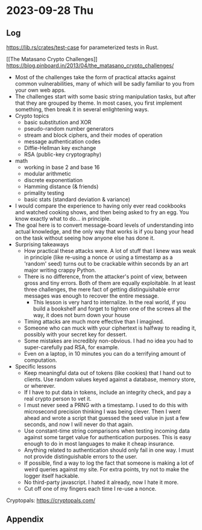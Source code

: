 # 2023-09-28 Thu

## Log

https://lib.rs/crates/test-case for parameterized tests in Rust.

[[The Matasano Crypto Challenges]] https://blog.pinboard.in/2013/04/the_matasano_crypto_challenges/
+ Most of the challenges take the form of practical attacks against common vulnerabilities, many of which will be sadly familiar to you from your own web apps.
+ The challenges start with some basic string manipulation tasks, but after that they are grouped by theme. In most cases, you first implement something, then break it in several enlightening ways.
+ Crypto topics
	+ basic substitution and XOR
	+ pseudo-random number generators
	+ stream and block ciphers, and their modes of operation
	+ message authentication codes
	+ Diffie-Hellman key exchange
	+ RSA (public-key cryptography)
+ math
	+ working in base 2 and base 16
	+ modular arithmetic
	+ discrete exponentiation
	+ Hamming distance (& friends)
	+ primality testing
	+ basic stats (standard deviation & variance)
+ I would compare the experience to having only ever read cookbooks and watched cooking shows, and then being asked to fry an egg. You know exactly what to do... in principle.
+ The goal here is to convert message-board levels of understanding into actual knowledge, and the only way that works is if you bang your head on the task without seeing how anyone else has done it.
+ Surprising takeaways
	+ How practical these attacks were. A lot of stuff that I knew was weak in principle (like re-using a nonce or using a timestamp as a 'random' seed) turns out to be crackable within seconds by an art major writing crappy Python.
	+ There is no difference, from the attacker's point of view, between gross and tiny errors. Both of them are equally exploitable. In at least three challenges, the mere fact of getting distinguishable error messages was enough to recover the entire message.
		+ This lesson is very hard to internalize. In the real world, if you build a bookshelf and forget to tighten one of the screws all the way, it does not burn down your house
	+ Timing attacks are much more effective than I imagined.
	+ Someone who can muck with your ciphertext is halfway to reading it, possibly with your secret key for dessert.
	+ Some mistakes are incredibly non-obvious. I had no idea you had to super-carefully pad RSA, for example.
	+ Even on a laptop, in 10 minutes you can do a terrifying amount of computation.
+ Specific lessons
	+ Keep meaningful data out of tokens (like cookies) that I hand out to clients. Use random values keyed against a database, memory store, or wherever.
	+ If I have to put data in tokens, include an integrity check, and pay a real crypto person to vet it.
	+ I must never seed a PRNG with a timestamp. I used to do this with microsecond precision thinking I was being clever. Then I went ahead and wrote a script that guessed the seed value in just a few seconds, and now I will never do that again.
	+ Use constant-time string comparisons when testing incoming data against some target value for authentication purposes. This is easy enough to do in most languages to make it cheap insurance.
	+ Anything related to authentication should only fail in one way. I must not provide distinguishable errors to the user.
	+ If possible, find a way to log the fact that someone is making a lot of weird queries against my site. For extra points, try not to make the logger itself hackable.
	+ No third-party javascript. I hated it already, now I hate it more.
	+ Cut off one of my fingers each time I re-use a nonce.

Cryptopals: https://cryptopals.com/
## Appendix
